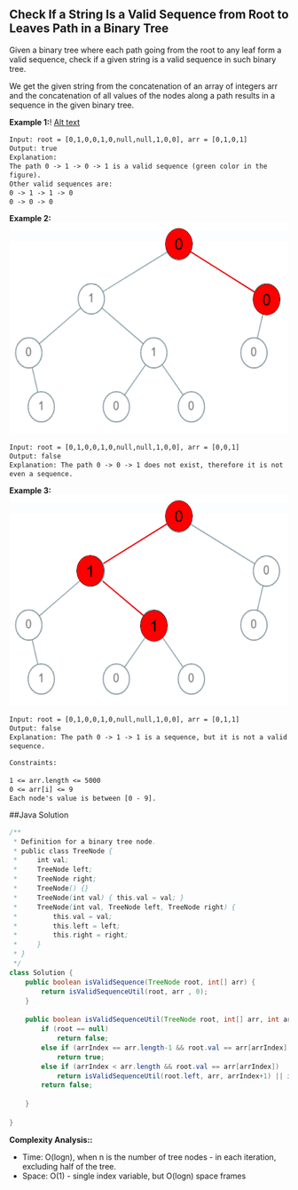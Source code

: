 ## Check If a String Is a Valid Sequence from Root to Leaves Path in a Binary Tree
Given a binary tree where each path going from the root to any leaf form a valid sequence, check if a given string is a valid sequence in such binary tree. 

We get the given string from the concatenation of an array of integers arr and the concatenation of all values of the nodes along a path results in a sequence in the given binary tree.

**Example 1:**!
[Alt text](leetcode_testcase_1.png?raw=true "testcase 1")
```
Input: root = [0,1,0,0,1,0,null,null,1,0,0], arr = [0,1,0,1]
Output: true
Explanation: 
The path 0 -> 1 -> 0 -> 1 is a valid sequence (green color in the figure). 
Other valid sequences are: 
0 -> 1 -> 1 -> 0 
0 -> 0 -> 0
```

**Example 2:**
![Alt text](leetcode_testcase_2.png?raw=true "testcase 2")
```
Input: root = [0,1,0,0,1,0,null,null,1,0,0], arr = [0,0,1]
Output: false 
Explanation: The path 0 -> 0 -> 1 does not exist, therefore it is not even a sequence.
```
**Example 3:**
![Alt text](leetcode_testcase_3.png?raw=true "testcase 3")
```
Input: root = [0,1,0,0,1,0,null,null,1,0,0], arr = [0,1,1]
Output: false
Explanation: The path 0 -> 1 -> 1 is a sequence, but it is not a valid sequence.
```
 
```
Constraints:

1 <= arr.length <= 5000
0 <= arr[i] <= 9
Each node's value is between [0 - 9].
```

##Java Solution
```java
/**
 * Definition for a binary tree node.
 * public class TreeNode {
 *     int val;
 *     TreeNode left;
 *     TreeNode right;
 *     TreeNode() {}
 *     TreeNode(int val) { this.val = val; }
 *     TreeNode(int val, TreeNode left, TreeNode right) {
 *         this.val = val;
 *         this.left = left;
 *         this.right = right;
 *     }
 * }
 */
class Solution {
    public boolean isValidSequence(TreeNode root, int[] arr) {
        return isValidSequenceUtil(root, arr , 0);
    }
    
    public boolean isValidSequenceUtil(TreeNode root, int[] arr, int arrIndex) {
        if (root == null)
            return false;
        else if (arrIndex == arr.length-1 && root.val == arr[arrIndex] && root.left == null && root.right == null) 
            return true;
        else if (arrIndex < arr.length && root.val == arr[arrIndex])
            return isValidSequenceUtil(root.left, arr, arrIndex+1) || isValidSequenceUtil(root.right, arr, arrIndex+1);
        return false;
        
    }

}
```

**Complexity Analysis::**
* Time: O(logn), when n is the number of tree nodes - in each iteration, excluding half of the tree.
* Space: O(1) - single index variable, but O(logn) space frames